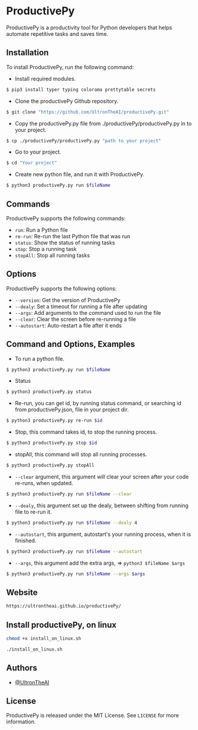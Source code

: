 # ProductivePy

ProductivePy is a productivity tool for Python developers that helps automate repetitive tasks and saves time.

## Installation

To install ProductivePy, run the following command:
- Install required modules.
```sh
$ pip3 install typer typing colorama prettytable secrets
```
- Clone the productivePy Github repository.
```bash
$ git clone "https://github.com/UltronTheAI/productivePy.git"
```
- Copy the productivePy.py file from ./productivePy/productivePy.py in to your project.
```bash
$ cp ./productivePy/productivePy.py "path to your project"
```
- Go to your project.
```bash
$ cd "Your project"
```
- Create new python file, and run it with ProductivePy.
```bash
$ python3 productivePy.py run $fileName
```

## Commands

ProductivePy supports the following commands:

- `run`: Run a Python file
- `re-run`: Re-run the last Python file that was run
- `status`: Show the status of running tasks
- `stop`: Stop a running task
- `stopAll`: Stop all running tasks

## Options

ProductivePy supports the following options:

- `--version`: Get the version of ProductivePy
- `--dealy`: Set a timeout for running a file after updating
- `--args`: Add arguments to the command used to run the file
- `--clear`: Clear the screen before re-running a file
- `--autostart`: Auto-restart a file after it ends

## Command and Options, Examples
- To run a python file.
```bash
$ python3 productivePy.py run $fileName
```
- Status
```bash
$ python3 productivePy.py status
```
- Re-run, you can get id, by running status command, or searching id from productivePy.json, file in your project dir.
```bash
$ python3 productivePy.py re-run $id
```
- Stop, this command takes id, to stop the running process.
```bash
$ python3 productivePy.py stop $id
```
- stopAll, this command will stop all running processes.
```bash
$ python3 productivePy.py stopAll
```
- `--clear` argument, this argument will clear your screen after your code re-runs, when updated.
```bash
$ python3 productivePy.py run $fileName --clear
```
- `--dealy`, this argument set up the dealy, between shifting from running file to re-run it.
```bash
$ python3 productivePy.py run $fileName --dealy 4
```
- `--autostart`, this argument, autostart's your running process, when it is finished.
```bash
$ python3 productivePy.py run $fileName --autostart
```
- `--args`, this argument add the extra args, => `python3 $fileName $args`
```bash
$ python3 productivePy.py run $fileName --args $args
```
## Website
```bash
https://ultrontheai.github.io/productivePy/
```
## Install productivePy, on linux
```bash
chmod +x install_on_linux.sh
```
```bash
./install_on_linux.sh
```
## Authors

- [@UltronTheAI](https://github.com/UltronTheAI)


## License

ProductivePy is released under the MIT License. See `LICENSE` for more information.
